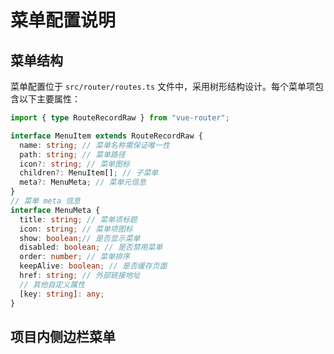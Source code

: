 # 菜单配置说明

## 菜单结构

菜单配置位于 `src/router/routes.ts` 文件中，采用树形结构设计。每个菜单项包含以下主要属性：

```ts
import { type RouteRecordRaw } from "vue-router";

interface MenuItem extends RouteRecordRaw {
  name: string; // 菜单名称需保证唯一性
  path: string; // 菜单路径
  icon?: string; // 菜单图标
  children?: MenuItem[]; // 子菜单
  meta?: MenuMeta; // 菜单元信息
}
// 菜单 meta 信息
interface MenuMeta {
  title: string; //	菜单项标题
  icon: string; // 菜单项图标
  show: boolean;// 是否显示菜单
  disabled: boolean; // 是否禁用菜单
  order: number; // 菜单排序
  keepAlive: boolean; // 是否缓存页面
  href: string; // 外部链接地址
  // 其他自定义属性
  [key: string]: any;
}
```
## 项目内侧边栏菜单

